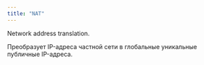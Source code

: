 ```yaml
---
title: "NAT"
---
```


Network address translation.

Преобразует IP-адреса частной сети в глобальные уникальные публичные IP-адреса.
